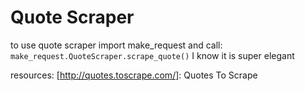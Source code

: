 # Quote Scraper

to use quote scraper import make_request and call:
```make_request.QuoteScraper.scrape_quote()```
I know it is super elegant

resources:
[http://quotes.toscrape.com/]: Quotes To Scrape


